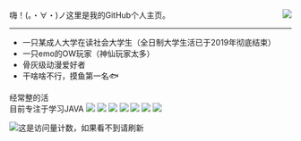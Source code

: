 <img align="right" src="https://github-readme-stats.vercel.app/api?username=DevilWilll&locale=cn&show_icons=true&theme=github_dark">
嗨！(。・∀・)ノ这里是我的GitHub个人主页。

***

* 一只某成人大学在读社会大学生（全日制大学生活已于2019年彻底结束）
* 一只emo的OW玩家（神仙玩家太多）
* 骨灰级动漫爱好者
* 干啥啥不行，摸鱼第一名🐟



经常整的活<br>
目前专注于学习JAVA
![](https://img.shields.io/badge/-JAVA-0078D6?style=flat-square&logo=JAVA)
![](https://img.shields.io/badge/-Windows-0078D6?style=flat-square&logo=Windows)
![](https://img.shields.io/badge/-Html5-0078D6?style=flat-square&logo=Html5)
![](https://img.shields.io/badge/-CSS3-0078D6?style=flat-square&logo=CSS3)
![](https://img.shields.io/badge/-JavaScript-0078D6?style=flat-square&logo=JavaScript)
![](https://img.shields.io/badge/-jquery-0078D6?style=flat-square&logo=jquery)
![](https://img.shields.io/badge/-C-0078D6?style=flat-square&logo=C)



![这是访问量计数，如果看不到请刷新](https://visitor-badge.glitch.me/badge?page_id=DevilWilll.DevilWilll.readme)
